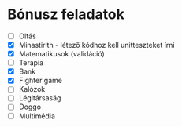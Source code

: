 # Bónusz feladatok

* [ ] Oltás
* [X] Minastirith - létező kódhoz kell unitteszteket írni
* [X] Matematikusok (validáció)
* [ ] Terápia
* [X] Bank
* [X] Fighter game
* [ ] Kalózok
* [ ] Légitársaság
* [ ] Doggo
* [ ] Multimédia